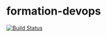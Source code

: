 # formation-devops

[![Build Status](https://travis-ci.org/MqdeIn/formation_nodejs.svg?branch=master)](https://travis-ci.org/MqdeIn/formation_nodejs)